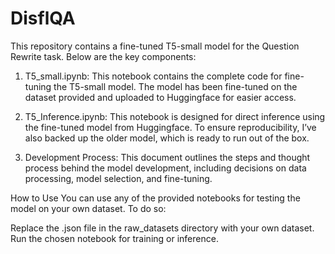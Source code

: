 # DisflQA

This repository contains a fine-tuned T5-small model for the Question Rewrite task. Below are the key components:

1. T5_small.ipynb: This notebook contains the complete code for fine-tuning the T5-small model. The model has been fine-tuned on the dataset provided and uploaded to Huggingface for easier access.

2. T5_Inference.ipynb: This notebook is designed for direct inference using the fine-tuned model from Huggingface. To ensure reproducibility, I’ve also backed up the older model, which is ready to run out of the box.

3. Development Process: This document outlines the steps and thought process behind the model development, including decisions on data processing, model selection, and fine-tuning.

How to Use
You can use any of the provided notebooks for testing the model on your own dataset. To do so:

Replace the .json file in the raw_datasets directory with your own dataset.
Run the chosen notebook for training or inference.
